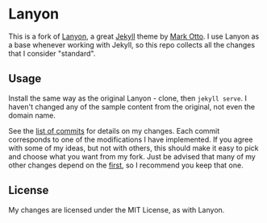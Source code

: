 # Lanyon
This is a fork of [Lanyon](http://github.com/poole/lanyon), a great [Jekyll](http://jekyllrb.com) theme by [Mark Otto](http://github.com/mdo). I use Lanyon as a base whenever working with Jekyll, so this repo collects all the changes that I consider "standard".

## Usage
Install the same way as the original Lanyon - clone, then `jekyll serve`. I haven't changed any of the sample content from the original, not even the domain name.

See the [list of commits](http://github.com/tummychow/lanyon/commits?author=tummychow) for details on my changes. Each commit corresponds to one of the modifications I have implemented. If you agree with some of my ideas, but not with others, this should make it easy to pick and choose what you want from my fork. Just be advised that many of my other changes depend on the [first](http://github.com/tummychow/lanyon/commit/4633683), so I recommend you keep that one.

## License
My changes are licensed under the MIT License, as with Lanyon.
